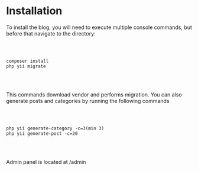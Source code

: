 <h1>Installation</h1>

<p>To install the blog, you will need to execute multiple console commands, but before that navigate to the directory:</p>
<br>
<pre>
<code>
composer install
php yii migrate
</code>
</pre>
<br>
<p>This commands download vendor and performs migration. You can also generate posts and categories by running the following commands</p>
<br>
<pre>
<code>
php yii generate-category -c=3(min 3)
php yii generate-post -c=20
</code>
</pre>
<br>
<p>Admin panel is located at /admin</p>
